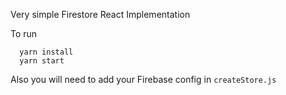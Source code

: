 Very simple Firestore React Implementation

To run

```
  yarn install
  yarn start
```

Also you will need to add your Firebase config in `createStore.js`
